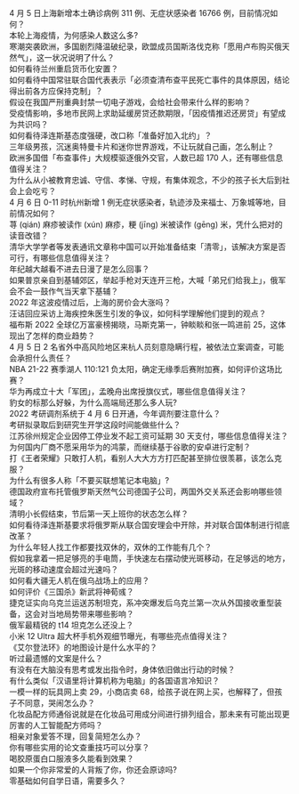 4 月 5 日上海新增本土确诊病例 311 例、无症状感染者 16766 例，目前情况如何？  
本轮上海疫情，为何感染人数这么多?  
寒潮突袭欧洲，多国剧烈降温破纪录，欧盟成员国斯洛伐克称「愿用卢布购买俄天然气」，这一状况说明了什么？  
如何看待兰州重启货币化安置？  
如何看待中国常驻联合国代表表示「必须查清布查平民死亡事件的具体原因，结论得出前各方应保持克制」？  
假设在我国严刑重典封禁一切电子游戏，会给社会带来什么样的影响？  
受疫情影响，多地市民网上求助延缓房贷还款期限，「因疫情推迟还房贷」有望成为共识吗？  
如何看待泽连斯基态度强硬，改口称「准备好加入北约」？  
三年级男孩，沉迷奥特曼卡片和迷你世界游戏，不让玩就自己画，怎么制止？  
欧洲多国借「布查事件」大规模驱逐俄外交官，人数已超 170 人，还有哪些信息值得关注？  
为什么从小被教育忠诚、守信、孝悌、守规，有集体观念，不少的孩子长大后到社会上会吃亏？  
4 月 6 日 0-11 时杭州新增 1 例无症状感染者，轨迹涉及来福士、万象城等地，目前情况如何？  
荨 (qián) 麻疹被读作 (xún) 麻疹，粳 (jīng) 米被读作 (gēng) 米，凭什么把对的读音改错？  
清华大学学者等发表通讯文章称中国可以开始准备结束「清零」，该解决方案是否可行，有哪些信息值得关注？  
年纪越大越看不进去日漫了是怎么回事？  
如果普京亲自到基辅郊区，举起手枪对天连开三枪，大喊「弟兄们给我上」，俄军会不会一鼓作气当天拿下基辅？  
2022 年这波疫情过后，上海的房价会大涨吗？  
汪诘回应采访上海疾控朱医生引发的争议，如何科学理解他们提到的观点？  
福布斯 2022 全球亿万富豪榜揭晓，马斯克第一，钟睒睒和张一鸣进前 25，这体现出了怎样的商业趋势？  
4 月 5 日 2 名省外中高风险地区来杭人员刻意隐瞒行程，被依法立案调查，可能会承担什么责任？  
NBA 21-22 赛季湖人 110:121 负太阳，确定无缘季后赛附加赛，如何评价这场比赛？  
华为再成立十大「军团」，孟晚舟出席授旗仪式，哪些信息值得关注？  
豹女的标那么好躲，为什么高端局还那么多人玩?  
2022 考研调剂系统于 4 月 6 日开通，今年调剂要注意什么？  
考研拟录取后到研究生开学这段时间能做些什么？  
江苏徐州规定企业因停工停业发不起工资可延期 30 天支付，哪些信息值得关注？  
为何国内厂商不愿采用华为的鸿蒙，而继续基于谷歌的安卓进行定制？  
打《王者荣耀》只敢打人机，看别人大大方方打匹配甚至排位很羡慕，该怎么克服？  
为什么有很多人称「不要买联想笔记本电脑」?  
德国政府宣布托管俄罗斯天然气公司德国子公司，两国外交关系还会影响哪些领域？  
清明小长假结束，节后第一天上班你的状态怎么样？  
如何看待泽连斯基要求将俄罗斯从联合国安理会中开除，并对联合国体制进行彻底改革？  
为什么年轻人找工作都要找双休的，双休的工作能有几个？  
假如我拿着一把足够亮的手电筒，手快速左右摆动使光斑移动，在足够远的地方，光斑的移动速度会超过光速吗？  
如何看大疆无人机在俄乌战场上的应用？  
如何评价《三国杀》新武将神荀彧？  
捷克证实向乌克兰运送苏制坦克，系冲突爆发后乌克兰第一次从外国接收重型装备，这会对当地局势带来哪些影响？  
俄军最精锐的 t14 坦克怎么还没上？  
小米 12 Ultra 超大杯手机外观细节曝光，有哪些亮点值得关注？  
《艾尔登法环》的地图设计是什么水平的？  
听过最遗憾的文案是什么？  
有没有在大脑没有思考或发出指令时，身体依旧做出行动的时候？  
有什么类似「汉语里将计算机称为电脑」的各国语言冷知识？  
一模一样的玩具网上卖 29，小商店卖 68，给孩子说在网上买，也解释了，但孩子不同意，哭闹怎么办？  
化妆品配方师通俗说就是在化妆品可用成分间进行排列组合，那未来有可能出现更厉害的人工智能配方师吗？  
相亲对象爱答不理，回复简短怎么办？  
你有哪些实用的论文查重技巧可以分享？  
喝胶原蛋白口服液多久能看到效果？  
如果一个你非常爱的人背叛了你，你还会原谅吗?  
零基础如何自学日语，需要多久？  
